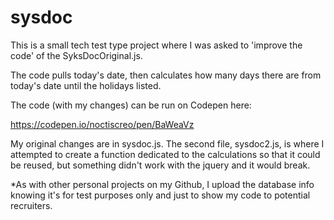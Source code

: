 # sysdoc
This is a small tech test type project where I was asked to 'improve the code' of the SyksDocOriginal.js.

The code pulls today's date, then calculates how many days there are from today's date until the holidays listed.

The code (with my changes) can be run on Codepen here:

https://codepen.io/noctiscreo/pen/BaWeaVz


My original changes are in sysdoc.js. The second file, sysdoc2.js, is where I attempted to create a function dedicated to the calculations so that it could be reused, but something didn't work with the jquery and it would break.

*As with other personal projects on my Github, I upload the database info knowing it's for test purposes only and just to show my code to potential recruiters.


